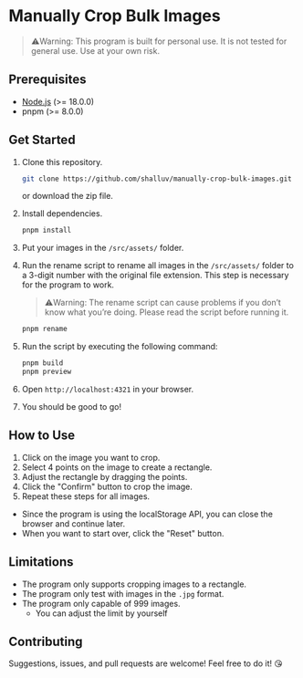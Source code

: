 # Manually Crop Bulk Images

> ⚠️Warning: This program is built for personal use. It is not tested for general use. Use at your own risk.

## Prerequisites

- [Node.js](https://nodejs.org/en/) (>= 18.0.0)
- pnpm (>= 8.0.0)

## Get Started

1. Clone this repository.

   ```bash
   git clone https://github.com/shalluv/manually-crop-bulk-images.git
   ```

   or download the zip file.

2. Install dependencies.

   ```bash
   pnpm install
   ```

3. Put your images in the `/src/assets/` folder.
4. Run the rename script to rename all images in the `/src/assets/` folder to a 3-digit number with the original file extension. This step is necessary for the program to work.

   > ⚠️Warning: The rename script can cause problems if you don’t know what you’re doing. Please read the script before running it.

   ```bash
   pnpm rename
   ```

5. Run the script by executing the following command:

   ```bash
   pnpm build
   pnpm preview
   ```

6. Open `http://localhost:4321` in your browser.
7. You should be good to go!

## How to Use

1. Click on the image you want to crop.
2. Select 4 points on the image to create a rectangle.
3. Adjust the rectangle by dragging the points.
4. Click the "Confirm" button to crop the image.
5. Repeat these steps for all images.

- Since the program is using the localStorage API, you can close the browser and continue later.
- When you want to start over, click the "Reset" button.

## Limitations

- The program only supports cropping images to a rectangle.
- The program only test with images in the `.jpg` format.
- The program only capable of 999 images.
  - You can adjust the limit by yourself

## Contributing

Suggestions, issues, and pull requests are welcome!
Feel free to do it! 😘
